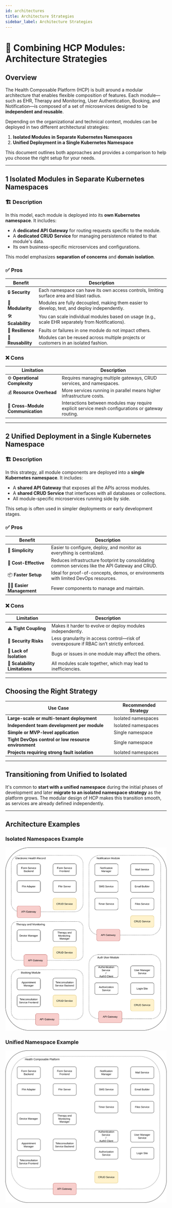 ```yaml
---
id: architectures
title: Architecture Strategies
sidebar_label: Architecture Strategies
---
```


# 🧩 Combining HCP Modules: Architecture Strategies

## Overview

The Health Composable Platform (HCP) is built around a modular architecture that enables flexible composition of features. Each module—such as EHR, Therapy and Monitoring, User Authentication, Booking, and Notification—is composed of a set of microservices designed to be **independent and reusable**.

Depending on the organizational and technical context, modules can be deployed in two different architectural strategies:

1. **Isolated Modules in Separate Kubernetes Namespaces**
2. **Unified Deployment in a Single Kubernetes Namespace**

This document outlines both approaches and provides a comparison to help you choose the right setup for your needs.

---

## 1 Isolated Modules in Separate Kubernetes Namespaces

### 🏗️ Description

In this model, each module is deployed into its **own Kubernetes namespace**. It includes:

- A **dedicated API Gateway** for routing requests specific to the module.
- A **dedicated CRUD Service** for managing persistence related to that module's data.
- Its own business-specific microservices and configurations.

This model emphasizes **separation of concerns** and **domain isolation**.

### ✅ Pros

| Benefit | Description |
|--------|-------------|
| 🔒 **Security** | Each namespace can have its own access controls, limiting surface area and blast radius. |
| 🧩 **Modularity** | Modules are fully decoupled, making them easier to develop, test, and deploy independently. |
| 🛠️ **Scalability** | You can scale individual modules based on usage (e.g., scale EHR separately from Notifications). |
| 🧪 **Resilience** | Faults or failures in one module do not impact others. |
| 🔁 **Reusability** | Modules can be reused across multiple projects or customers in an isolated fashion. |

### ❌ Cons

| Limitation | Description |
|-----------|-------------|
| ⚙️ **Operational Complexity** | Requires managing multiple gateways, CRUD services, and namespaces. |
| 💰 **Resource Overhead** | More services running in parallel means higher infrastructure costs. |
| 📡 **Cross-Module Communication** | Interactions between modules may require explicit service mesh configurations or gateway routing. |

---

## 2 Unified Deployment in a Single Kubernetes Namespace

### 🏗️ Description

In this strategy, all module components are deployed into a **single Kubernetes namespace**. It includes:

- A **shared API Gateway** that exposes all the APIs across modules.
- A **shared CRUD Service** that interfaces with all databases or collections.
- All module-specific microservices running side by side.

This setup is often used in simpler deployments or early development stages.

### ✅ Pros

| Benefit | Description |
|--------|-------------|
| 🚀 **Simplicity** | Easier to configure, deploy, and monitor as everything is centralized. |
| 💸 **Cost-Effective** | Reduces infrastructure footprint by consolidating common services like the API Gateway and CRUD. |
| 📦 **Faster Setup** | Ideal for proof-of-concepts, demos, or environments with limited DevOps resources. |
| 🧍‍♂️ **Easier Management** | Fewer components to manage and maintain. |

### ❌ Cons

| Limitation | Description |
|-----------|-------------|
| ⚠️ **Tight Coupling** | Makes it harder to evolve or deploy modules independently. |
| 🔐 **Security Risks** | Less granularity in access control—risk of overexposure if RBAC isn’t strictly enforced. |
| 🧪 **Lack of Isolation** | Bugs or issues in one module may affect the others. |
| 🧱 **Scalability Limitations** | All modules scale together, which may lead to inefficiencies. |

---

## Choosing the Right Strategy

| Use Case | Recommended Strategy |
|----------|----------------------|
| **Large-scale or multi-tenant deployment** | Isolated namespaces |
| **Independent team development per module** | Isolated namespaces |
| **Simple or MVP-level application** | Single namespace |
| **Tight DevOps control or low resource environment** | Single namespace |
| **Projects requiring strong fault isolation** | Isolated namespaces |

---

## Transitioning from Unified to Isolated

It's common to **start with a unified namespace** during the initial phases of development and later **migrate to an isolated namespace strategy** as the platform grows. The modular design of HCP makes this transition smooth, as services are already defined independently.

---

## Architecture Examples

### Isolated Namespaces Example

![Isolated Namespaces](./img/svg-files/hcp.modules.svg)

### Unified Namespace Example

![Unified Namespace](./img/svg-files/hcp.unique.svg)

